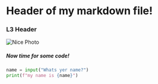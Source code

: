 # Header of my markdown file!
### L3 Header
![Nice Photo](https://picsum.photos/536/354)
##### Now time for some code!

```Python
name = input("Whats yer name?")
print(f"my name is {name}")
```

